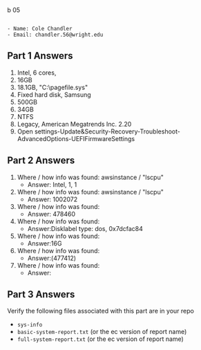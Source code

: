 b 05
```

- Name: Cole Chandler
- Email: chandler.56@wright.edu

```
## Part 1 Answers

1. Intel, 6 cores,
2. 16GB
3. 18.1GB, "C:\pagefile.sys"
4. Fixed hard disk, Samsung
5. 500GB
6. 34GB
7. NTFS
8. Legacy, American Megatrends Inc. 2.20
9. Open settings-Update&Security-Recovery-Troubleshoot-AdvancedOptions-UEFIFirmwareSettings

## Part 2 Answers

1. Where / how info was found: awsinstance / "lscpu"
    - Answer: Intel, 1, 1
2. Where / how info was found: awsinstance / "lscpu"
    - Answer: 1002072
3. Where / how info was found:
    - Answer: 478460
4. Where / how info was found:
    - Answer:Disklabel type: dos, 0x7dcfac84
5. Where / how info was found:
    - Answer:16G
6. Where / how info was found:
    - Answer:(477412)
7. Where / how info was found:
    - Answer:

## Part 3 Answers

Verify the following files associated with this part are in your repo

- `sys-info`
- `basic-system-report.txt` (or the ec version of report name)
- `full-system-report.txt` (or the ec version of report name)
